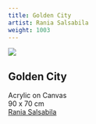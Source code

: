 ```yaml
---
title: Golden City
artist: Rania Salsabila
weight: 1003
---
```


![](https://raw.githubusercontent.com/BayuAngora/gallery/main/rania-salsabila-golden-city.jpg)

## Golden City  
Acrylic on Canvas  
90 x 70 cm  
[Rania Salsabila](/artist/rania-salsabila/)
